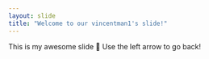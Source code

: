 ```yaml
---
layout: slide
title: "Welcome to our vincentman1's slide!"
---
```

This is my awesome slide :tada:
Use the left arrow to go back!
